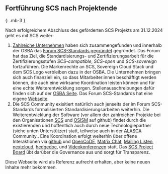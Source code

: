 ## Fortführung SCS nach Projektende
{: .mb-3 }

Nach erfolgreichem Abschluss des geförderten SCS Projekts am 31.12.2024 geht es
mit SCS weiter:

1. [Zahlreiche Unternehmen](https://www.sovereigncloudstack.org/de/network/)
   haben sich zusammengefunden und innerhalb
   der OSBA das [Forum SCS-Standards gegründet](https://scs.community/de/2024/10/23/osba-forum-scs-standards/)
   gegründet. Das Forum hat das Ziel,
   die Standardisierungs- und Zertifizierungsarbeit für die Zertifizierungsstufen
   *SCS-compatible*, *SCS-open* und *SCS-sovereign* fortzuführen. Die Markenrechte
   an SCS, Sovereign Cloud Stack und dem SCS Logo verbleiben dazu in der OSBA.
   Die Unternehmen bringen sich auch finanziell ein, so dass Mitarbeiter:innen
   beschäftigt werden können, die auch eine wirksame Koordination leisten
   können und für eine echte Weiterentwicklung sorgen. Stellenausschreibungen
   dafür finden sich auf der [OSBA Seite](https://osb-alliance.de/jobs).
   Das Forum SCS-Standards hat eine eigene [Webseite](https://www.sovereigncloudstack.org/de).
2. Die SCS Community exisitiert natürlich auch jenseits der im Forum SCS-Standards
   formalisierten Standardisierungsarbeiten weiterhin. Die Weiterentwicklung
   der Software (vor allem der zahlreichen Projekte bei den Organisationen
   [SCS](https://github.com/SovereignCloudStack) und [OSISM](https://github.com/OSISM)
   auf github) findet durch die existierenden und hoffentlich
   auch durch neue Technologiepartner (siehe unten Unterstützer) statt, teilweise
   auch in der [ALASCA](https://alasca.cloud/) Community..
   Eine Koordination erfolgt weiterhin
   über offene Interaktionen via [github](https://github.com/SovereignCloudStack) und
   [OpenCoDE](https://gitlab.opencode.de/sovereigncloudstack),
   [Matrix Chat](https://matrix.to/#/#scs-community:matrix.org),
   [Mailing Listen](https://scs.sovereignit.de/mailman3/postorius/lists/),
   [nextcloud](https://scs.sovereignit.de/nextcloud/),
   [hedgedoc](https://input.scs.community/),
   und [Videokonferenzen](https://conf.scs.koeln:8443/) statt.
   Das [SCS Project Board](https://docs.scs.community/standards/scs-0005-v1-project-governance)
   übt darüber die Governance aus und sorgt für Transparenz.

Diese Webseite wird als Referenz aufrecht erhalten, aber keine neuen Inhalte
mehr bekommen.
